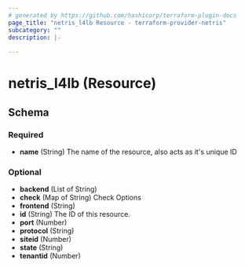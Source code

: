 ```yaml
---
# generated by https://github.com/hashicorp/terraform-plugin-docs
page_title: "netris_l4lb Resource - terraform-provider-netris"
subcategory: ""
description: |-
  
---
```


# netris_l4lb (Resource)





<!-- schema generated by tfplugindocs -->
## Schema

### Required

- **name** (String) The name of the resource, also acts as it's unique ID

### Optional

- **backend** (List of String)
- **check** (Map of String) Check Options
- **frontend** (String)
- **id** (String) The ID of this resource.
- **port** (Number)
- **protocol** (String)
- **siteid** (Number)
- **state** (String)
- **tenantid** (Number)


